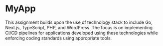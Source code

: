 # MyApp
This assignment builds upon the use of technology stack to include Go, Next.js, TypeScript, PHP, and WordPress. The focus is on implementing CI/CD pipelines for applications developed using these technologies while enforcing coding standards using appropriate tools.
